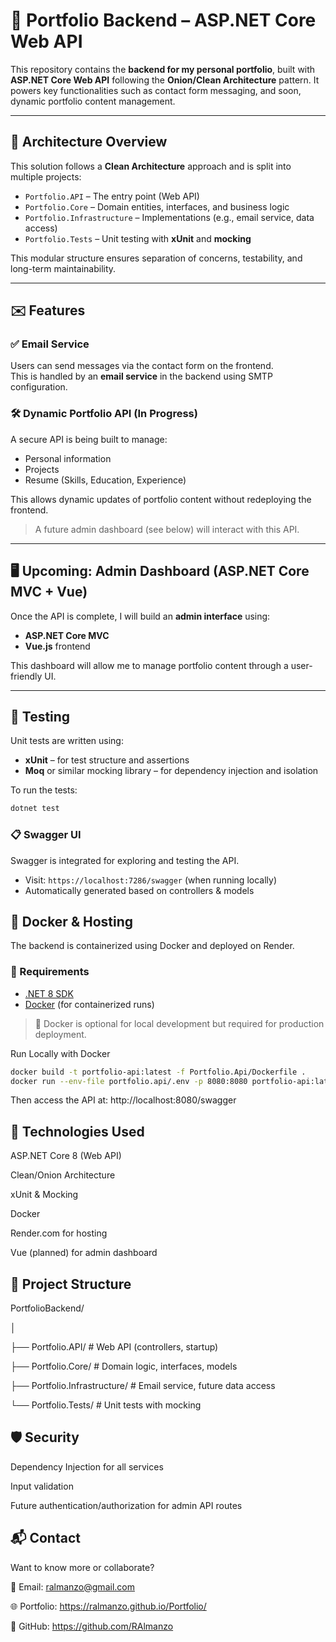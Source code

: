 # 💼 Portfolio Backend – ASP.NET Core Web API

This repository contains the **backend for my personal portfolio**, built with **ASP.NET Core Web API** following the **Onion/Clean Architecture** pattern. It powers key functionalities such as contact form messaging, and soon, dynamic portfolio content management.

---

## 🧱 Architecture Overview

This solution follows a **Clean Architecture** approach and is split into multiple projects:

- `Portfolio.API` – The entry point (Web API)  
- `Portfolio.Core` – Domain entities, interfaces, and business logic  
- `Portfolio.Infrastructure` – Implementations (e.g., email service, data access)  
- `Portfolio.Tests` – Unit testing with **xUnit** and **mocking**

This modular structure ensures separation of concerns, testability, and long-term maintainability.

---

## ✉️ Features

### ✅ Email Service
Users can send messages via the contact form on the frontend.  
This is handled by an **email service** in the backend using SMTP configuration.

### 🛠️ Dynamic Portfolio API (In Progress)
A secure API is being built to manage:

- Personal information  
- Projects  
- Resume (Skills, Education, Experience)

This allows dynamic updates of portfolio content without redeploying the frontend.

> A future admin dashboard (see below) will interact with this API.

---

## 🖥️ Upcoming: Admin Dashboard (ASP.NET Core MVC + Vue)

Once the API is complete, I will build an **admin interface** using:

- **ASP.NET Core MVC**  
- **Vue.js** frontend

This dashboard will allow me to manage portfolio content through a user-friendly UI.

---

## 🧪 Testing

Unit tests are written using:

- **xUnit** – for test structure and assertions  
- **Moq** or similar mocking library – for dependency injection and isolation

To run the tests:

```bash
dotnet test
```

### 📋 Swagger UI
Swagger is integrated for exploring and testing the API.

- Visit: `https://localhost:7286/swagger` (when running locally)
- Automatically generated based on controllers & models

## 🐳 Docker & Hosting

The backend is containerized using Docker and deployed on Render.

### 🧰 Requirements

- [.NET 8 SDK](https://dotnet.microsoft.com/download)
- [Docker](https://docs.docker.com/get-docker/) (for containerized runs)

> 📌 Docker is optional for local development but required for production deployment.

Run Locally with Docker
```bash
docker build -t portfolio-api:latest -f Portfolio.Api/Dockerfile .
docker run --env-file portfolio.api/.env -p 8080:8080 portfolio-api:latest
```
Then access the API at:
http://localhost:8080/swagger

## 🚀 Technologies Used
ASP.NET Core 8 (Web API)

Clean/Onion Architecture

xUnit & Mocking

Docker

Render.com for hosting

Vue (planned) for admin dashboard

## 📂 Project Structure

PortfolioBackend/

│

├── Portfolio.API/              # Web API (controllers, startup)

├── Portfolio.Core/             # Domain logic, interfaces, models

├── Portfolio.Infrastructure/   # Email service, future data access

└── Portfolio.Tests/            # Unit tests with mocking

## 🛡️ Security

Dependency Injection for all services

Input validation

Future authentication/authorization for admin API routes

## 📬 Contact
Want to know more or collaborate?

📧 Email: ralmanzo@gmail.com

🌐 Portfolio: https://ralmanzo.github.io/Portfolio/

🐙 GitHub: https://github.com/RAlmanzo
